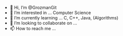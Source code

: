 - 👋 Hi, I’m @GrozmanGit
- 👀 I’m interested in ... Computer Science
- 🌱 I’m currently learning ... C, C++, Java, (Algorithms) 
- 💞️ I’m looking to collaborate on ... <!-- null --> 
- 📫 How to reach me ... <!-- null --> 

<!---
GrozmanGit/GrozmanGit is a ✨ special ✨ repository because its `README.md` (this file) appears on your GitHub profile.
You can click the Preview link to take a look at your changes.
--->

